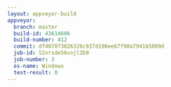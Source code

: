 ```yaml
---
layout: appveyor-build
appveyor:
  branch: master
  build-id: 43614606
  build-number: 412
  commit: df407073826326c937d196ee67f90a7941b5009d
  job-id: 52xrsde56vnjl2b9
  job-number: 3
  os-name: Windows
  test-result: 0
---
```

